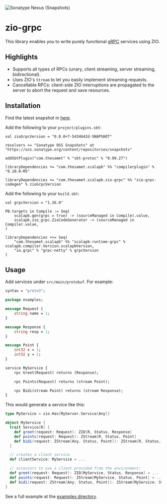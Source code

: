 ![Sonatype Nexus (Snapshots)](https://img.shields.io/nexus/s/com.thesamet.scalapb.zio-grpc/zio-grpc-core_2.13?server=https%3A%2F%2Foss.sonatype.org)

# zio-grpc

This library enables you to write purely functional [gRPC](https://grpc.io/) services using ZIO.

## Highlights

* Supports all types of RPCs (unary, client streaming, server streaming, bidirectional).
* Uses ZIO's `Stream` to let you easily implement streaming requests.
* Cancellable RPCs: client-side ZIO interruptions are propagated to the server to abort the request and save resources.

## Installation

Find the latest snapshot in [here](https://oss.sonatype.org/content/repositories/snapshots/com/thesamet/scalapb/zio-grpc/zio-grpc-core_2.13/).

Add the following to your `project/plugins.sbt`:

    val zioGrpcVersion = "0.0.0+7-5434642d-SNAPSHOT"

    resolvers += "Sonatype OSS Snapshots" at "https://oss.sonatype.org/content/repositories/snapshots"

    addSbtPlugin("com.thesamet" % "sbt-protoc" % "0.99.27")

    libraryDependencies += "com.thesamet.scalapb" %% "compilerplugin" % "0.10.0-M5"

    libraryDependencies += "com.thesamet.scalapb.zio-grpc" %% "zio-grpc-codegen" % zioGrpcVersion

Add the following to your `build.sbt`:

    val grpcVersion = "1.26.0"

    PB.targets in Compile := Seq(
        scalapb.gen(grpc = true) -> (sourceManaged in Compile).value,
        scalapb.zio_grpc.ZioCodeGenerator -> (sourceManaged in Compile).value,
    )

    libraryDependencies ++= Seq(
        "com.thesamet.scalapb" %% "scalapb-runtime-grpc" % scalapb.compiler.Version.scalapbVersion,
        "io.grpc" % "grpc-netty" % grpcVersion
    )

## Usage

Add services under `src/main/protobuf`. For example:

```protobuf
syntax = "proto3";

package examples;

message Request {
    string name = 1;
}

message Response {
    string resp = 1;
}

message Point {
    int32 x = 1;
    int32 y = 2;
}

service MyService {
    rpc Greet(Request) returns (Response);

    rpc Points(Request) returns (stream Point);

    rpc Bidi(stream Point) returns (stream Response);
}
```

This would generate a service like this:
```scala
type MyService = zio.Has[MyServer.Service[Any]]

object MyService {
  trait Service[R] {
    def greet(request: Request): ZIO[R, Status, Response]
    def points(request: Request): ZStream[R, Status, Point]
    def bidi(request: ZStream[Any, Status, Point]): ZStream[R, Status, Response]
  }

  // creates a client service
  def clientService: MyService = ...

  // accessors to use a client provided from the environment:
  def greet(request: Request): ZIO[MyService, Status, Response] = ...
  def points(request: Request): ZStream[MyService, Status, Point] = ...
  def bidi(request: ZStream[Any, Status, Point]): ZStream[MyService, Status, Response] = ...
}
```

See a full example at the [examples directory](https://github.com/scalapb/zio-grpc/tree/master/examples).